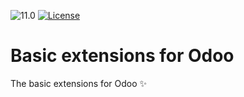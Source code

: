 ![11.0](https://img.shields.io/badge/12.0-success-brightgreen.svg)
[![License](https://img.shields.io/badge/license-LGPL--3.0-blue.svg)](https://www.gnu.org/licenses/lgpl-3.0-standalone.html)

# Basic extensions for Odoo

The basic extensions for Odoo ✨